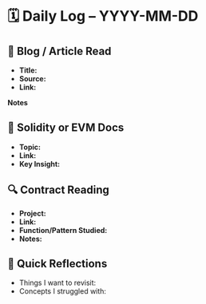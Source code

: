 # 🗓️ Daily Log – YYYY-MM-DD

## 🧠 Blog / Article Read
- **Title:**
- **Source:**
- **Link:**

**Notes**

## 📘 Solidity or EVM Docs
- **Topic:**
- **Link:**
- **Key Insight:**

## 🔍 Contract Reading
- **Project:**
- **Link:**
- **Function/Pattern Studied:**
- **Notes:**

## 💬 Quick Reflections
- Things I want to revisit:
- Concepts I struggled with:
